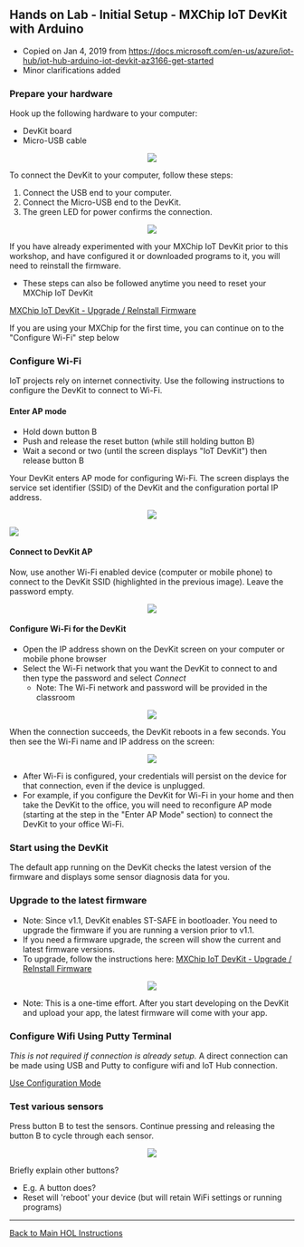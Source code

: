 ## Hands on Lab - Initial Setup - MXChip IoT DevKit with Arduino

* Copied on Jan 4, 2019 from https://docs.microsoft.com/en-us/azure/iot-hub/iot-hub-arduino-iot-devkit-az3166-get-started
* Minor clarifications added

### Prepare your hardware

Hook up the following hardware to your computer:
- DevKit board
- Micro-USB cable

<p align="center">
  <img src="/HOL/IOTHubPiHackathon/images/MXChipIotDevKit_hardware.jpg" />
</p>

To connect the DevKit to your computer, follow these steps:
1. Connect the USB end to your computer.
2. Connect the Micro-USB end to the DevKit.
3. The green LED for power confirms the connection.

<p align="center">
  <img src="/HOL/IOTHubPiHackathon/images/MXChipIotDevKit_connect.jpg" />
</p>

If you have already experimented with your MXChip IoT DevKit prior to this workshop, and have configured it or downloaded programs to it, you will need to reinstall the firmware.
* These steps can also be followed anytime you need to reset your MXChip IoT DevKit

[MXChip IoT DevKit - Upgrade / ReInstall Firmware](/HOL/IOTHubPiHackathon/1B/firmware)

If you are using your MXChip for the first time, you can continue on to the "Configure Wi-Fi" step below

### Configure Wi-Fi

IoT projects rely on internet connectivity. Use the following instructions to configure the DevKit to connect to Wi-Fi.

#### Enter AP mode

* Hold down button B
* Push and release the reset button (while still holding button B)
* Wait a second or two (until the screen displays "IoT DevKit") then release button B

Your DevKit enters AP mode for configuring Wi-Fi. The screen displays the service set identifier (SSID) of the DevKit and the configuration portal IP address.

<p align="center">
  <img src="/HOL/IOTHubPiHackathon/images/MXChipIotDevKit_wifi-ap.jpg" />
</p>
<p align="left">
  <img src="/HOL/IOTHubPiHackathon/images/MXChipIotDevKit_set-ap-mode.gif" />
</p>

#### Connect to DevKit AP
Now, use another Wi-Fi enabled device (computer or mobile phone) to connect to the DevKit SSID (highlighted in the previous image). Leave the password empty.

<p align="center">
  <img src="/HOL/IOTHubPiHackathon/images/MXChipIotDevKit_connect-ssid.png" />
</p>

#### Configure Wi-Fi for the DevKit
* Open the IP address shown on the DevKit screen on your computer or mobile phone browser
* Select the Wi-Fi network that you want the DevKit to connect to and then type the password and select *Connect*
  * Note: The Wi-Fi network and password will be provided in the classroom

<p align="center">
  <img src="/HOL/IOTHubPiHackathon/images/MXChipIotDevKit_wifi-portal.png" />
</p>
When the connection succeeds, the DevKit reboots in a few seconds. You then see the Wi-Fi name and IP address on the screen:

<!---
Changed picture to point to MXChipIotDevKit_firmware instead of MXChipIotDevKit_wifi-ip since it was closer to what I was seeing on my MXChip
-->

<p align="center">
  <img src="/HOL/IOTHubPiHackathon/images/MXChipIotDevKit_firmware.jpg" /> 
</p>

* After Wi-Fi is configured, your credentials will persist on the device for that connection, even if the device is unplugged. 
* For example, if you configure the DevKit for Wi-Fi in your home and then take the DevKit to the office, you will need to reconfigure AP mode (starting at the step in the "Enter AP Mode" section) to connect the DevKit to your office Wi-Fi. 

### Start using the DevKit

The default app running on the DevKit checks the latest version of the firmware and displays some sensor diagnosis data for you.

### Upgrade to the latest firmware

* Note: Since v1.1, DevKit enables ST-SAFE in bootloader. You need to upgrade the firmware if you are running a version prior to v1.1.
* If you need a firmware upgrade, the screen will show the current and latest firmware versions.
* To upgrade, follow the instructions here: [MXChip IoT DevKit - Upgrade / ReInstall Firmware](/HOL/IOTHubPiHackathon/1B/firmware)

<p align="center">
  <img src="/HOL/IOTHubPiHackathon/images/MXChipIotDevKit_firmware.jpg" />
</p>

* Note: This is a one-time effort. After you start developing on the DevKit and upload your app, the latest firmware will come with your app.

### Configure Wifi Using Putty Terminal

*This is not required if connection is already setup.*  A direct connection can be made using USB and Putty to configure wifi and IoT Hub connection.

[Use Configuration Mode](https://microsoft.github.io/azure-iot-developer-kit/docs/use-configuration-mode/)

### Test various sensors

Press button B to test the sensors. Continue pressing and releasing the button B to cycle through each sensor.

<p align="center">
  <img src="/HOL/IOTHubPiHackathon/images/MXChipIotDevKit_sensors.jpg" />
</p>

Briefly explain other buttons?

* E.g. A button does?
* Reset will 'reboot' your device (but will retain WiFi settings or running programs)

------------------------------

[Back to Main HOL Instructions](/HOL/IOTHubPiHackathon/README.md)
